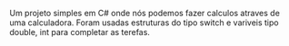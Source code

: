 Um projeto simples em C# onde nós podemos fazer calculos atraves de uma calculadora. Foram usadas estruturas do tipo switch e variveis tipo double, int para completar as terefas.
